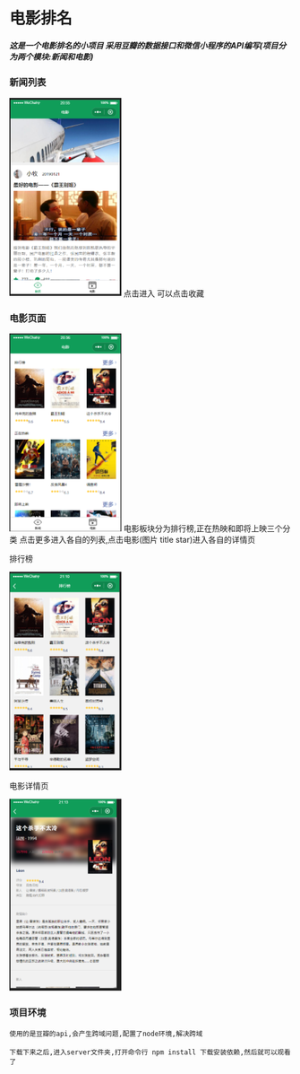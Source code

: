 # 电影排名

##### 这是一个电影排名的小项目 采用豆瓣的数据接口和微信小程序的API编写(项目分为两个模块:新闻和电影)

### 新闻列表
<img src="/images/readme/xw.png" width="200px">
点击进入  可以点击收藏

### 电影页面

<img src="/images/readme/dy.png"  width="200px">
电影板块分为排行榜,正在热映和即将上映三个分类
点击更多进入各自的列表,点击电影(图片 title star)进入各自的详情页

排行榜

<img src="/images/readme/phb.png" width="200px">

电影详情页

<img src="/images/readme/dyxq.png" width="200px">

### 项目环境
    使用的是豆瓣的api,会产生跨域问题,配置了node环境,解决跨域

    下载下来之后,进入server文件夹,打开命令行 npm install 下载安装依赖,然后就可以观看了